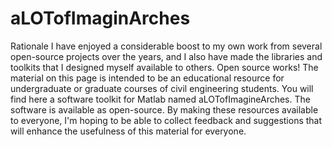 # aLOTofImaginArches

Rationale
I have enjoyed a considerable boost to my own work from several open-source projects over the years, and I also have made the libraries and toolkits that I designed myself available to others. Open source works!
The material on this page is intended to be an educational resource for undergraduate or graduate courses of civil engineering students. You will find here a software toolkit for Matlab named aLOTofImagineArches.
The software is available as open-source.
By making these resources available to everyone, I'm hoping to be able to collect feedback and suggestions that will enhance the usefulness of this material for everyone. 